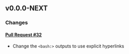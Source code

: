 ## v0.0.0-NEXT

### Changes

#### [Pull Request #32](https://github.com/Maahsome/gitlab-tool/pull/32)

- Change the `<bash:>` outputs to use explicit hyperlinks

